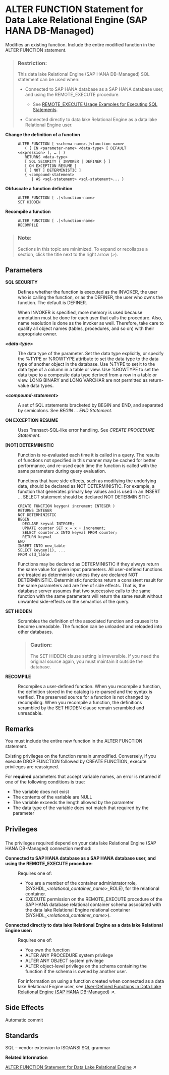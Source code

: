<!-- loio3d7a54b993a74668b60ab048e299fbec -->

# ALTER FUNCTION Statement for Data Lake Relational Engine \(SAP HANA DB-Managed\)

Modifies an existing function. Include the entire modified function in the ALTER FUNCTION statement.



> ### Restriction:  
> This data lake Relational Engine \(SAP HANA DB-Managed\) SQL statement can be used when:
> 
> -   Connected to SAP HANA database as a SAP HANA database user, and using the REMOTE\_EXECUTE procedure.
> 
>     -   See [REMOTE\_EXECUTE Usage Examples for Executing SQL Statements](remote-execute-usage-examples-for-executing-sql-statements-fd99ac0.md).
> 
> -   Connected directly to data lake Relational Engine as a data lake Relational Engine user.




<dl>
<dt><b>

Change the definition of a function

</b></dt>
<dd>

```
ALTER FUNCTION [ <schema-name>.]<function-name> 
   ( [ IN <parameter-name> <data-type> [ DEFAULT <expression> ], … ] )
   RETURNS <data-type> 
   [ SQL SECURITY { INVOKER | DEFINER } ]
   [ ON EXCEPTION RESUME ]
   [ [ NOT ] DETERMINISTIC ]
   { <compound-statement> 
      | AS <sql-statement> <sql-statement>... }

```



</dd><dt><b>

Obfuscate a function definition

</b></dt>
<dd>

```
ALTER FUNCTION [ .]<function-name> 
SET HIDDEN
```



</dd><dt><b>

Recompile a function

</b></dt>
<dd>

```
ALTER FUNCTION [ .]<function-name>
RECOMPILE
```



</dd>
</dl>



> ### Note:  
> Sections in this topic are minimized. To expand or recollapse a section, click the title next to the right arrow \(*\>*\).



<a name="loio3d7a54b993a74668b60ab048e299fbec__section_jnd_wqk_sqb"/>

## Parameters


<dl>
<dt><b>

SQL SECURITY

</b></dt>
<dd>

Defines whether the function is executed as the INVOKER, the user who is calling the function, or as the DEFINER, the user who owns the function. The default is DEFINER.

When INVOKER is specified, more memory is used because annotation must be done for each user that calls the procedure. Also, name resolution is done as the invoker as well. Therefore, take care to qualify all object names \(tables, procedures, and so on\) with their appropriate owner.



</dd><dt><b>

*<data-type\>*

</b></dt>
<dd>

The data type of the parameter. Set the data type explicitly, or specify the %TYPE or %ROWTYPE attribute to set the data type to the data type of another object in the database. Use %TYPE to set it to the data type of a column in a table or view. Use %ROWTYPE to set the data type to a composite data type derived from a row in a table or view. LONG BINARY and LONG VARCHAR are not permitted as return-value data types.



</dd><dt><b>

*<compound-statement\>*

</b></dt>
<dd>

A set of SQL statements bracketed by BEGIN and END, and separated by semicolons. See *BEGIN … END Statement*.



</dd><dt><b>

ON EXCEPTION RESUME

</b></dt>
<dd>

Uses Transact-SQL-like error handling. See *CREATE PROCEDURE Statement*.



</dd><dt><b>

\[NOT\] DETERMINISTIC

</b></dt>
<dd>

Function is re-evaluated each time it is called in a query. The results of functions not specified in this manner may be cached for better performance, and re-used each time the function is called with the same parameters during query evaluation.

Functions that have side effects, such as modifying the underlying data, should be declared as NOT DETERMINISTIC. For example, a function that generates primary key values and is used in an INSERT … SELECT statement should be declared NOT DETERMINISTIC:

```
CREATE FUNCTION keygen( increment INTEGER ) 
RETURNS INTEGER 
NOT DETERMINISTIC 
BEGIN   
  DECLARE keyval INTEGER;  
  UPDATE counter SET x = x + increment;  
  SELECT counter.x INTO keyval FROM counter;   
  RETURN keyval 
END 
INSERT INTO new_table 
SELECT keygen(1), ... 
FROM old_table
```

Functions may be declared as DETERMINISTIC if they always return the same value for given input parameters. All user-defined functions are treated as deterministic unless they are declared NOT DETERMINISTIC. Deterministic functions return a consistent result for the same parameters and are free of side effects. That is, the database server assumes that two successive calls to the same function with the same parameters will return the same result without unwanted side-effects on the semantics of the query.



</dd><dt><b>

SET HIDDEN

</b></dt>
<dd>

Scrambles the definition of the associated function and causes it to become unreadable. The function can be unloaded and reloaded into other databases.

> ### Caution:  
> The SET HIDDEN clause setting is irreversible. If you need the original source again, you must maintain it outside the database.



</dd><dt><b>

RECOMPILE

</b></dt>
<dd>

Recompiles a user-defined function. When you recompile a function, the definition stored in the catalog is re-parsed and the syntax is verified. The preserved source for a function is not changed by recompiling. When you recompile a function, the definitions scrambled by the SET HIDDEN clause remain scrambled and unreadable.



</dd>
</dl>



<a name="loio3d7a54b993a74668b60ab048e299fbec__section_hsf_zqk_sqb"/>

## Remarks

You must include the entire new function in the ALTER FUNCTION statement.

Existing privileges on the function remain unmodified. Conversely, if you execute DROP FUNCTION followed by CREATE FUNCTION, execute privileges are reassigned.

For **required** parameters that accept variable names, an error is returned if one of the following conditions is true:

-   The variable does not exist
-   The contents of the variable are NULL
-   The variable exceeds the length allowed by the parameter
-   The data type of the variable does not match that required by the parameter



<a name="loio3d7a54b993a74668b60ab048e299fbec__section_df1_11q_wwb"/>

## Privileges



### 

The privileges required depend on your data lake Relational Engine \(SAP HANA DB-Managed\) connection method:


<dl>
<dt><b>

Connected to SAP HANA database as a SAP HANA database user, and using the REMOTE\_EXECUTE procedure:

</b></dt>
<dd>

Requires one of:

-   You are a member of the container administrator role, \(SYSHDL\_*<relational\_container\_name\>*\_ROLE\), for the relational container.
-   EXECUTE permission on the REMOTE\_EXECUTE procedure of the SAP HANA database relational container schema associated with the data lake Relational Engine relational container \(SYSHDL\_*<relational\_container\_name\>*\).



</dd><dt><b>

Connected directly to data lake Relational Engine as a data lake Relational Engine user:

</b></dt>
<dd>

Requires one of:

-   You own the function
-   ALTER ANY PROCEDURE system privilege
-   ALTER ANY OBJECT system privilege
-   ALTER object-level privilege on the schema containing the function if the schema is owned by another user.

For information on using a function created when connected as a data lake Relational Engine user, see [User-Defined Functions in Data Lake Relational Engine (SAP HANA DB-Managed)](https://help.sap.com/viewer/9220e7fec0fe4503b5c5a6e21d584e63/2023_1_QRC/en-US/abea6df6284d46c8b2265c477be1f704.html "User-defined functions are a class of procedures that return a single value to the calling environment.") :arrow_upper_right:.



</dd>
</dl>



<a name="loio3d7a54b993a74668b60ab048e299fbec__section_m21_crk_sqb"/>

## Side Effects

Automatic commit



<a name="loio3d7a54b993a74668b60ab048e299fbec__section_eqd_drk_sqb"/>

## Standards

SQL – vendor extension to ISO/ANSI SQL grammar

**Related Information**  


[ALTER FUNCTION Statement for Data Lake Relational Engine](https://help.sap.com/viewer/19b3964099384f178ad08f2d348232a9/2023_1_QRC/en-US/a61280af84f21015a184bc25f16886f8.html "Modifies an existing function. Include the entire modified function in the ALTER FUNCTION statement.") :arrow_upper_right:

